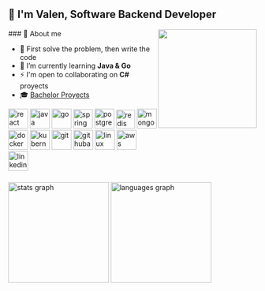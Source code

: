 ## 👋 I'm Valen, Software Backend Developer

 <img align="right" width="200" src="https://github.com/user-attachments/assets/fe04fce5-7a97-484e-a992-27c69cf14011" />

<div>
  ### 👾 About me
  
  - 🎯 First solve the problem, then write the code 
  - 🌱 I’m currently learning **Java & Go**  
  - ⚡ I'm open to collaborating on **C#** proyects
  - 🎓 [Bachelor Proyects](https://github.com/stars/valrichter/lists/projectos-de-la-carrera)
  <!--
  <img alt="this is fine" align="right" height="120" width="130" src="https://external-content.duckduckgo.com/iu/?u=https%3A%2F%2Fmedia.tenor.com%2F1Y42Mgr57SUAAAAM%2Fthis-is-fine.gif&f=1&nofb=1&ipt=2c303e4a129339abbdcea88a1042f201d8a6b5c78a7c475426544b4a2c940146&ipo=images" />
  -->
  
  <div align="left">
    <img alt="react" width="40" src="https://cdn.simpleicons.org/react/61DAFB" />
    <img alt="java " width="40" src="https://devicon-website.vercel.app/api/java/plain.svg?color=%23EA2D2E" />
    <img alt="go" width="40" src="https://devicon-website.vercel.app/api/go/plain.svg?color=%2300ACD7" />
    <img alt="spring" width="39" src="https://cdn.simpleicons.org/spring/6DB33F" />
    <img alt="postgresql" width="40" src="https://devicon-website.vercel.app/api/postgresql/plain.svg?color=%23336791" />
    <img alt="redis" width="38" src="https://devicon-website.vercel.app/api/redis/plain.svg?color=%23D82C20" />
    <img alt="mongodb" src="https://cdn.simpleicons.org/mongodb/47A248" width="40" />
    <img alt="docker" width="40" src="https://devicon-website.vercel.app/api/docker/plain.svg?color=%23019BC6" />
    <img alt="kubernetes" width="40" src="https://cdn.simpleicons.org/kubernetes/486BB3" />
    <img alt="git" width="40" src="https://devicon-website.vercel.app/api/git/plain.svg?color=%23F34F29" />
    <img alt="githubactions" width="40" src="https://cdn.simpleicons.org/githubactions/FFFFFF" />
    <img alt="linux" width="40" src="https://devicon-website.vercel.app/api/linux/plain.svg?color=%23FCC624" />
    <img alt="aws" width="40" src="https://cdn.simpleicons.org/amazonwebservices/FF9900" />
    
  </div>
  
  <div align="left">
    <a href="https://www.linkedin.com/in/valrichter/" target="_blank">
      <img src="https://img.shields.io/static/v1?message=valrichter&logo=linkedin&label=&color=0077B5&logoColor=white&labelColor=gray&style=for-the-badge" height="40" alt="linkedin"  />
    </a>
  </div>
</div>


###

<div align="left">
  <img src="https://github-readme-stats.vercel.app/api?username=valrichter&hide_title=false&hide_rank=false&show_icons=true&include_all_commits=true&count_private=true&disable_animations=true&theme=tokyonight&locale=en&hide_border=true&order=1" height="204" alt="stats graph"  />
  <img src="https://github-readme-stats.vercel.app/api/top-langs?username=valrichter&locale=en&hide_title=false&layout=compact&card_width=320&langs_count=10&hide=html,jupyter%20notebook,PLpgSQL,makefile,css,dockerfile,shell&theme=tokyonight&hide_border=true&order=2" height="204" alt="languages graph"  />
</div>

